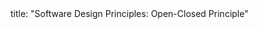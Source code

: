 <frontmatter>
title: "Software Design Principles: Open-Closed Principle"
</frontmatter>

<include src="navbar.md" boilerplate />

<include src="unit-inPage-asFlat.md" boilerplate />